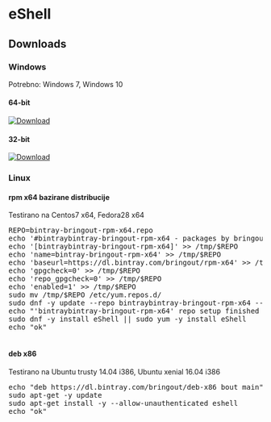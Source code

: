 # eShell

## Downloads

### Windows

Potrebno: Windows 7, Windows 10

#### 64-bit

[ ![Download](https://api.bintray.com/packages/bringout/eShell/eShell-windows-x64/images/download.svg?version=1.31.331) ](https://dl.bintray.com/bringout/eShell/eShell-windows-x64_1.31.331.zip)

#### 32-bit

[ ![Download](https://api.bintray.com/packages/bringout/eShell/eShell-windows-x86/images/download.svg?version=1.31.331) ](https://dl.bintray.com/bringout/eShell/eShell-windows-x86_1.31.331.zip)


### Linux

#### rpm x64 bazirane distribucije

Testirano na Centos7 x64, Fedora28 x64

<pre>
REPO=bintray-bringout-rpm-x64.repo
echo '#bintraybintray-bringout-rpm-x64 - packages by bringout from Bintray' > /tmp/$REPO
echo '[bintraybintray-bringout-rpm-x64]' >> /tmp/$REPO
echo 'name=bintray-bringout-rpm-x64' >> /tmp/$REPO
echo 'baseurl=https://dl.bintray.com/bringout/rpm-x64' >> /tmp/$REPO
echo 'gpgcheck=0' >> /tmp/$REPO
echo 'repo_gpgcheck=0' >> /tmp/$REPO
echo 'enabled=1' >> /tmp/$REPO
sudo mv /tmp/$REPO /etc/yum.repos.d/
sudo dnf -y update --repo bintraybintray-bringout-rpm-x64 --refresh || sudo yum -y update --repo bintraybintray-bringout-rpm-x64x --refresh
echo "'bintraybintray-bringout-rpm-x64' repo setup finished :)"
sudo dnf -y install eShell || sudo yum -y install eShell
echo "ok"

</pre>


#### deb x86

Testirano na Ubuntu trusty 14.04 i386, Ubuntu xenial 16.04 i386

<pre>
echo "deb https://dl.bintray.com/bringout/deb-x86 bout main" | sudo tee -a /etc/apt/sources.list
sudo apt-get -y update
sudo apt-get install -y --allow-unauthenticated eshell
echo "ok"

</pre>
